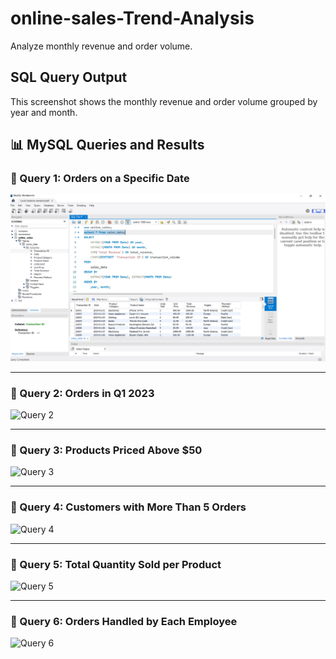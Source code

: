# online-sales-Trend-Analysis
Analyze monthly revenue and order volume.
## SQL Query Output

This screenshot shows the monthly revenue and order volume grouped by year and month.

## 📊 MySQL Queries and Results

### 🔹 Query 1: Orders on a Specific Date
![Query 1](query1.png)

---

### 🔹 Query 2: Orders in Q1 2023
![Query 2]([mysql_screenshots/query2.png](https://github.com/Venkykatariki/online-sales-Trend-Analysis/blob/main/query1.png))

---

### 🔹 Query 3: Products Priced Above $50
![Query 3]([mysql_screenshots/query3.png](https://github.com/Venkykatariki/online-sales-Trend-Analysis/blob/main/query3.png))

---

### 🔹 Query 4: Customers with More Than 5 Orders
![Query 4]([mysql_screenshots/query4.png](https://github.com/Venkykatariki/online-sales-Trend-Analysis/blob/main/query4.png))

---

### 🔹 Query 5: Total Quantity Sold per Product
![Query 5]([mysql_screenshots/query5.png](https://github.com/Venkykatariki/online-sales-Trend-Analysis/blob/main/query5.png))

---

### 🔹 Query 6: Orders Handled by Each Employee
![Query 6]([mysql_screenshots/query6.png](https://github.com/Venkykatariki/online-sales-Trend-Analysis/blob/main/query6.png))
